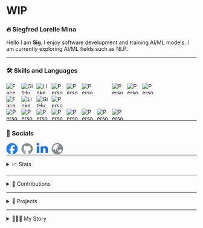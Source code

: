 # WIP

### 🔥 Siegfred Lorelle Mina
Hello I am **Sig**. I enjoy software development and training AI/ML models. I am currently exploring AI/ML fields such as NLP.

---

### 🛠️ Skills and Languages
<img align="left" alt="Facebook Logo" height="30px" width="30px" style="padding-right: 10px;" src="https://cdn.jsdelivr.net/gh/devicons/devicon@latest/icons/python/python-original.svg" />

<img align="left" alt="GitHub Logo" height="30px" width="30px" style="padding-right: 10px" src="https://cdn.jsdelivr.net/gh/devicons/devicon@latest/icons/javascript/javascript-plain.svg" />
<img align="left" alt="LinkedIn Logo" height="30px" width="30px" style="padding-right: 10px" src="https://cdn.jsdelivr.net/gh/devicons/devicon@latest/icons/csharp/csharp-original.svg" />
<img align="left" alt="Personal Website Logo" height="30px" width="30px" style="padding-right: 10px" src="https://cdn.jsdelivr.net/gh/devicons/devicon@latest/icons/php/php-original.svg" />
<img align="left" alt="Personal Website Logo" height="30px" width="30px" style="padding-right: 10px" src="https://cdn.jsdelivr.net/gh/devicons/devicon@latest/icons/c/c-original.svg" />
<img align="left" alt="Personal Website Logo" height="30px" width="30px" style="padding-right: 50px" src="https://cdn.jsdelivr.net/gh/devicons/devicon@latest/icons/r/r-original.svg" />

<img align="left" alt="Personal Website Logo" height="30px" width="30px" style="padding-right: 10px" src="https://cdn.jsdelivr.net/gh/devicons/devicon@latest/icons/sqlite/sqlite-original.svg" />
<img align="left" alt="Personal Website Logo" height="30px" width="30px" style="padding-right: 10px" src="https://cdn.jsdelivr.net/gh/devicons/devicon@latest/icons/mysql/mysql-original.svg" />
<img align="left" alt="Personal Website Logo" height="30px" width="30px" style="padding-right: 10px" src="https://cdn.jsdelivr.net/gh/devicons/devicon@latest/icons/postgresql/postgresql-original.svg" />

<br />
<br />

<img align="left" alt="Facebook Logo" height="30px" width="30px" style="padding-right: 10px;" src="https://cdn.jsdelivr.net/gh/devicons/devicon@latest/icons/git/git-original.svg" />
<img align="left" alt="LinkedIn Logo" height="30px" width="30px" style="padding-right: 10px" src="https://cdn.jsdelivr.net/gh/devicons/devicon@latest/icons/linux/linux-original.svg" />
<img align="left" alt="GitHub Logo" height="30px" width="30px" style="padding-right: 10px;" src="https://cdn.jsdelivr.net/gh/devicons/devicon@latest/icons/bash/bash-original.svg" />
<img align="left" alt="Personal Website Logo" height="30px" width="30px" style="padding-right: 10px" src="https://cdn.jsdelivr.net/gh/devicons/devicon@latest/icons/docker/docker-plain.svg" />

<br />
<br />

<img align="left" alt="Personal Website Logo" height="30px" width="30px" style="padding-right: 10px" src="https://cdn.jsdelivr.net/gh/devicons/devicon@latest/icons/html5/html5-original.svg" />
<img align="left" alt="Personal Website Logo" height="30px" width="30px" style="padding-right: 10px" src="https://cdn.jsdelivr.net/gh/devicons/devicon@latest/icons/css3/css3-original.svg" />
<img align="left" alt="Personal Website Logo" height="30px" width="30px" style="padding-right: 10px" src="https://cdn.jsdelivr.net/gh/devicons/devicon@latest/icons/bootstrap/bootstrap-original.svg" />
<img align="left" alt="Personal Website Logo" height="30px" width="30px" style="padding-right: 10px" src="https://cdn.jsdelivr.net/gh/devicons/devicon@latest/icons/react/react-original.svg" />
<img align="left" alt="Personal Website Logo" height="30px" width="30px" style="padding-right: 10px" src="https://cdn.jsdelivr.net/gh/devicons/devicon@latest/icons/flask/flask-original.svg" />
<img align="left" alt="Personal Website Logo" height="30px" width="30px" style="padding-right: 10px" src="https://cdn.jsdelivr.net/gh/devicons/devicon@latest/icons/laravel/laravel-original.svg" />
<img align="left" alt="Personal Website Logo" height="30px" width="30px" style="padding-right: 10px" src="https://cdn.jsdelivr.net/gh/devicons/devicon@latest/icons/wordpress/wordpress-plain.svg" />
<img align="left" alt="Personal Website Logo" height="30px" width="30px" style="padding-right: 10px" src="https://cdn.jsdelivr.net/gh/devicons/devicon@latest/icons/sqlalchemy/sqlalchemy-original.svg" />



<br />

---

### 🔗 Socials
[<img align="left" alt="Facebook Logo" height="30px" width="30px" style="padding-right: 10px" src="./icons/facebook.svg" />](https://www.facebook.com/profile.php?id=1718881634)
[<img align="left" alt="GitHub Logo" height="30px" width="30px" style="padding-right: 10px" src="./icons/github.svg" />](https://github.com/SiegfredLorelle)
[<img align="left" alt="LinkedIn Logo" height="30px" width="30px" style="padding-right: 10px" src="./icons/linkedin-in.svg" />](https://www.linkedin.com/in/siegfred-lorelle-mina)
[<img align="left" alt="Personal Website Logo" height="30px" width="30px" style="padding-right: 10px" src="./icons/globe.svg" />](https://siegfredlorelle.github.io/personal-website)


<br />

---

<details>
<summary>📈 Stats</summary>
TODO: socials here
</details>

---

<details>
<summary>🐍 Contributions</summary>
TODO: socials here
</details>

---

<details>
<summary>📂 Projects</summary>
TODO: projects here
</details>

---

<details>
<summary>👨🏻‍💻 My Story</summary>
TODO: story here
</details>


<!-- 
TODOS:
- Add infos on skills
- Add infos on stats
- Add infos on socials
- Add infos on projects
- Add infos on my journey
- Toggle dropdown for stats, projects & journey
- Add top commits badge
 -->
<!--
**SiegfredLorelle/SiegfredLorelle** is a ✨ _special_ ✨ repository because its `README.md` (this file) appears on your GitHub profile.

Here are some ideas to get you started:

- 🔭 I’m currently working on ...
- 🌱 I’m currently learning ...
- 👯 I’m looking to collaborate on ...
- 🤔 I’m looking for help with ...
- 💬 Ask me about ...
- 📫 How to reach me: ...
- 😄 Pronouns: ...
- ⚡ Fun fact: ...
-->

